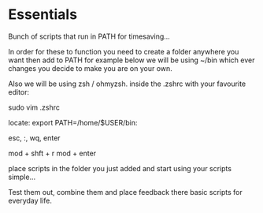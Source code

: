 # Essentials
Bunch of scripts that run in PATH for timesaving...

In order for these to function you need to create a folder anywhere you want then add to PATH for example below we will be using ~/bin which ever changes you decide to make you are on your own.

Also we will be using zsh / ohmyzsh. inside the .zshrc with your favourite editor: 

sudo vim .zshrc

locate: export PATH=/home/$USER/bin:

esc, :, wq, enter

mod + shft + r
mod + enter

place scripts in the folder you just added and start using your scripts simple...

Test them out, combine them and place feedback there basic scripts for everyday life.
